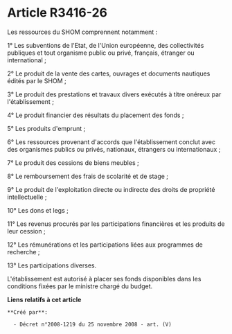 # Article R3416-26

Les ressources du SHOM comprennent notamment :

1° Les subventions de l'Etat, de l'Union européenne, des collectivités publiques et tout organisme public ou privé, français,
étranger ou international ;

2° Le produit de la vente des cartes, ouvrages et documents nautiques édités par le SHOM ;

3° Le produit des prestations et travaux divers exécutés à titre onéreux par l'établissement ;

4° Le produit financier des résultats du placement des fonds ;

5° Les produits d'emprunt ;

6° Les ressources provenant d'accords que l'établissement conclut avec des organismes publics ou privés, nationaux, étrangers
ou internationaux ;

7° Le produit des cessions de biens meubles ;

8° Le remboursement des frais de scolarité et de stage ;

9° Le produit de l'exploitation directe ou indirecte des droits de propriété intellectuelle ;

10° Les dons et legs ;

11° Les revenus procurés par les participations financières et les produits de leur cession ;

12° Les rémunérations et les participations liées aux programmes de recherche ;

13° Les participations diverses.

L'établissement est autorisé à placer ses fonds disponibles dans les conditions fixées par le ministre chargé du budget.

**Liens relatifs à cet article**

	**Créé par**:

	  - Décret n°2008-1219 du 25 novembre 2008 - art. (V)
